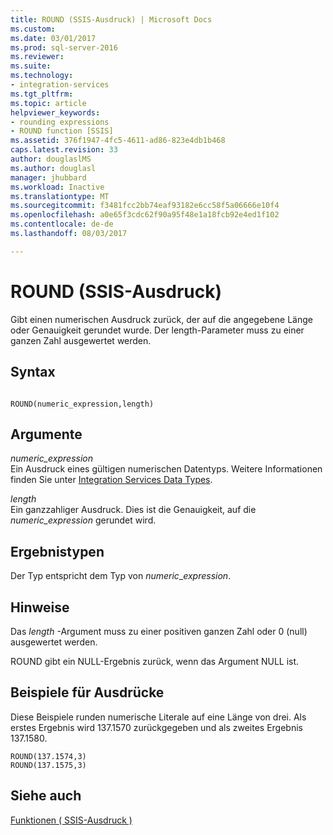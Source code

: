 ```yaml
---
title: ROUND (SSIS-Ausdruck) | Microsoft Docs
ms.custom: 
ms.date: 03/01/2017
ms.prod: sql-server-2016
ms.reviewer: 
ms.suite: 
ms.technology:
- integration-services
ms.tgt_pltfrm: 
ms.topic: article
helpviewer_keywords:
- rounding expressions
- ROUND function [SSIS]
ms.assetid: 376f1947-4fc5-4611-ad86-823e4db1b468
caps.latest.revision: 33
author: douglaslMS
ms.author: douglasl
manager: jhubbard
ms.workload: Inactive
ms.translationtype: MT
ms.sourcegitcommit: f3481fcc2bb74eaf93182e6cc58f5a06666e10f4
ms.openlocfilehash: a0e65f3cdc62f90a95f48e1a18fcb92e4ed1f102
ms.contentlocale: de-de
ms.lasthandoff: 08/03/2017

---
```

# <a name="round-ssis-expression"></a>ROUND (SSIS-Ausdruck)
  Gibt einen numerischen Ausdruck zurück, der auf die angegebene Länge oder Genauigkeit gerundet wurde. Der length-Parameter muss zu einer ganzen Zahl ausgewertet werden.  
  
## <a name="syntax"></a>Syntax  
  
```  
  
ROUND(numeric_expression,length)  
```  
  
## <a name="arguments"></a>Argumente  
 *numeric_expression*  
 Ein Ausdruck eines gültigen numerischen Datentyps. Weitere Informationen finden Sie unter [Integration Services Data Types](../../integration-services/data-flow/integration-services-data-types.md).  
  
 *length*  
 Ein ganzzahliger Ausdruck. Dies ist die Genauigkeit, auf die *numeric_expression* gerundet wird.  
  
## <a name="result-types"></a>Ergebnistypen  
 Der Typ entspricht dem Typ von *numeric*_*expression*.  
  
## <a name="remarks"></a>Hinweise  
 Das *length* -Argument muss zu einer positiven ganzen Zahl oder 0 (null) ausgewertet werden.  
  
 ROUND gibt ein NULL-Ergebnis zurück, wenn das Argument NULL ist.  
  
## <a name="expression-examples"></a>Beispiele für Ausdrücke  
 Diese Beispiele runden numerische Literale auf eine Länge von drei. Als erstes Ergebnis wird 137.1570 zurückgegeben und als zweites Ergebnis 137.1580.  
  
```  
ROUND(137.1574,3)  
ROUND(137.1575,3)  
```  
  
## <a name="see-also"></a>Siehe auch  
 [Funktionen &#40; SSIS-Ausdruck &#41;](../../integration-services/expressions/functions-ssis-expression.md)  
  
  

